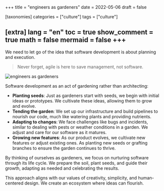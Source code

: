 +++
title = "engineers as gardeners"
date = 2022-05-06
draft = false
 

[taxonomies]
categories = ["culture"]
tags = ["culture"]

[extra]
lang = "en"
toc = true
show_comment = true
math = false
mermaid = false
+++
---

We need to let go of the idea that software development is about planning and execution. 

> Never forget, agile is here to save management, not software.

![engineers as gardeners](https://ox4.in/colorings/images/drawings/print/gardener-coloring-pages-for-kids.jpg)

Software development as an act of gardening rather than architecting:

- **Planting seeds**: Just as gardeners start with seeds, we begin with initial ideas or prototypes. We cultivate these ideas, allowing them to grow and evolve.
- **Tending the garden**: We set up our infrastructure and build pipelines to nourish our code, much like watering plants and providing nutrients.
- **Adapting to changes**: We face challenges like bugs and incidents, similar to dealing with pests or weather conditions in a garden. We adjust and care for our software as it matures.
- **Growing new features**: As our product evolves, we cultivate new features or adjust existing ones. As planting new seeds or grafting branches to ensure the garden continues to thrive.

By thinking of ourselves as gardeners, we focus on nurturing software through its life cycle. We prepare the soil, plant seeds, and guide their growth, adapting as needed and celebrating the results.

This approach aligns with our values of creativity, simplicity, and human-centered design. We create an ecosystem where ideas can flourish.